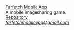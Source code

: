 [Farfetch Mobile App](https://farfetchapp.github.io)<br>
A mobile imagesharing game.<br>
[Repository](https://github.com/farfetchapp/farfetchapp.github.io)<br>
<i>farfetchmobileapp@gmail.com</i>
